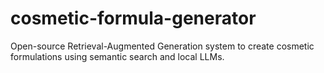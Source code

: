 # cosmetic-formula-generator
Open-source Retrieval-Augmented Generation system to create cosmetic formulations using semantic search and local LLMs.
